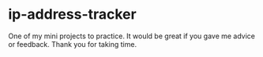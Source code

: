 # ip-address-tracker
One of my mini projects to practice. It would be great if you gave me advice or feedback. Thank you for taking time.
